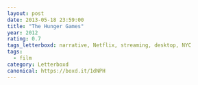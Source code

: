 ```yaml
---
layout: post 
date: 2013-05-18 23:59:00
title: "The Hunger Games"
year: 2012
rating: 0.7
tags_letterboxd: narrative, Netflix, streaming, desktop, NYC
tags:
  - film
category: Letterboxd
canonical: https://boxd.it/1dNPH
---
```

